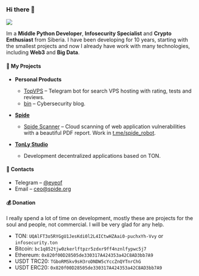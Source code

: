 ### Hi there 👋
![](https://komarev.com/ghpvc/?username=securityhigh&color=green)

Im a **Middle Python Developer**, **Infosecurity Specialist** and **Crypto Enthusiast** from Siberia.
I have been developing for 10 years, starting with the smallest projects and now I already have work with many technologies, including **Web3** and **Big Data**.

#### :briefcase: My Projects

- **Personal Products**
  - [TopVPS](https://t.me/topvpsbot) – Telegram bot for search VPS hosting with rating, tests and reviews.
  - [bin](https://t.me/hashbin) – Cybersecurity blog.

- **[Spide](https://github.com/spidesecurity)**
  - [Spide Scanner](https://spide.org/scanner) – Cloud scanning of web application vulnerabilities with a beautiful PDF report. Work in [t.me/spide_robot](https://t.me/spide_robot?start=github).

- **[TonLy Studio](https://github.com/TonLyStudio)**
  - Development decentralized applications based on TON.

#### :link: Contacts

- Telegram – [@eyeof](https://t.me/eyeof)
- Email – [ceo@spide.org](mailto:ceo@spide.org)

#### :moneybag: Donation

I really spend a lot of time on development, mostly these are projects for the soul and people, not commercial. I will be very glad for any help.

- TON: `UQAlFT3o5RYGgU1JesKdi0l2L4ICtwHZAai0-puchxYh-Vvy` or `infosecurity.ton`
- Bitcoin: `bc1q852tjw0zkerlftpzr5zdxr9ff4nznlfypwc5j7`
- Ethereum: `0x820f00D28505de330317A424353a42C8AD3bb7A9`
- USDT TRC20: `TGboRMSkv9sH3roDNDW5cYccZnQYTnrChG`
- USDT ERC20: `0x820f00D28505de330317A424353a42C8AD3bb7A9`

